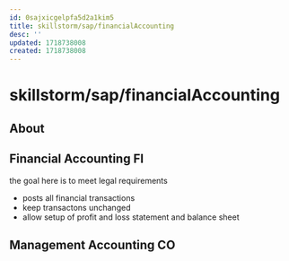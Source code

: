 ```yaml
---
id: 0sajxicgelpfa5d2a1kim5
title: skillstorm/sap/financialAccounting
desc: ''
updated: 1718738008
created: 1718738008
---
```

# skillstorm/sap/financialAccounting

## About


## Financial Accounting FI

the goal here is to meet legal requirements

- posts all financial transactions
- keep transactons unchanged
- allow setup of profit and loss statement and balance sheet

## Management Accounting CO


